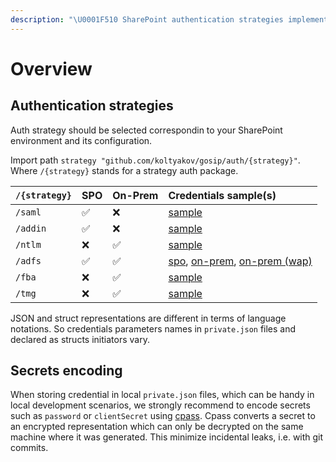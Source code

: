 ```yaml
---
description: "\U0001F510 SharePoint authentication strategies implemented in Gosip"
---
```


# Overview

## Authentication strategies

Auth strategy should be selected correspondin to your SharePoint environment and its configuration.

Import path `strategy "github.com/koltyakov/gosip/auth/{strategy}"`. Where `/{strategy}` stands for a strategy auth package.

| `/{strategy}` | SPO | On-Prem | Credentials sample\(s\) |
| :--- | :--- | :--- | :--- |
| `/saml` | ✅ | ❌ | [sample](addin.md#json) |
| `/addin` | ✅ | ❌ | [sample](addin.md#json) |
| `/ntlm` | ❌ | ✅ | [sample](ntlm.md#json) |
| `/adfs` | ✅ | ✅ | [spo](adfs.md#sharepoint-online-configuration), [on-prem](adfs.md#on-premises-configuration), [on-prem \(wap\)](adfs.md#on-premises-behing-wap-configuration) |
| `/fba` | ❌ | ✅ | [sample](fba.md#json) |
| `/tmg` | ❌ | ✅ | [sample](tmg.md#json) |

JSON and struct representations are different in terms of language notations. So credentials parameters names in `private.json` files and declared as structs initiators vary.

## Secrets encoding

When storing credential in local `private.json` files, which can be handy in local development scenarios, we strongly recommend to encode secrets such as `password` or `clientSecret` using [cpass](../utilits/cpass.md). Cpass converts a secret to an encrypted representation which can only be decrypted on the same machine where it was generated. This minimize incidental leaks, i.e. with git commits.

